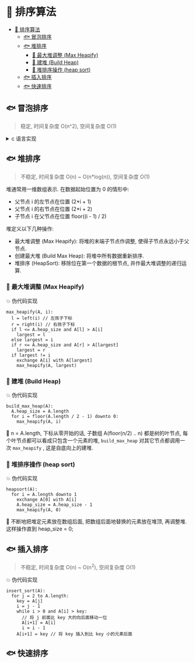 # :whale: 排序算法

<!-- TOC -->

- [:whale: 排序算法](#whale-排序算法)
  - [:fish: 冒泡排序](#fish-冒泡排序)
  - [:fish: 堆排序](#fish-堆排序)
    - [:lollipop: 最大堆调整 (Max Heapify)](#lollipop-最大堆调整-max-heapify)
    - [:lollipop: 建堆 (Build Heap)](#lollipop-建堆-build-heap)
    - [:lollipop: 堆排序操作 (heap sort)](#lollipop-堆排序操作-heap-sort)
  - [:fish: 插入排序](#fish-插入排序)
  - [:fish: 快速排序](#fish-快速排序)

<!-- /TOC -->

## :fish: 冒泡排序

> 稳定, 时间复杂度 O(n^2), 空间复杂度 O(1)

<details> <summary> c 语言实现 </summary>
<p>

```c
void bubbleSort(int len, int* a) {
  for (int i = 0; i < len; i++) {
    for (int j = 0; j < len -1; j++) {
      if (a[j] < a[j+1]) {
        int b = 0;
        b = a[j];
        a[j] = a[j+1];
        a[j+1] = b;
      }
    }
  }
}
```

</p>
</details>

## :fish: 堆排序

> 不稳定, 时间复杂度 O(n) ~ O(n*log(n)), 空间复杂度 O(1)

堆通常用一维数组表示. 在数据起始位置为 0 的情形中:

- 父节点 i 的左节点在位置 (2*i + 1)
- 父节点 i 的右节点在位置 (2*i + 2)
- 子节点 i 在父节点在位置 floor((i - 1) / 2)

堆定义以下几种操作:

- 最大堆调整 (Max Heapify): 将堆的末端子节点作调整, 使得子节点永远小于父节点.
- 创建最大堆 (Build Max Heap): 将堆中所有数据重新排序.
- 堆排序 (HeapSort): 移除位在第一个数据的根节点, 并作最大堆调整的递归运算.

### :lollipop: 最大堆调整 (Max Heapify)

:boom: 伪代码实现

    max_heapify(A, i):
      l = left(i) // 左孩子下标
      r = right(i) // 右孩子下标
      if l <= A.heap_size and A[l] > A[i]
        largest = l
      else largest = i
      if r <= A.heap_size and A[r] > A[largest]
        largest = r
      if largest != i
        exchange A[i] with A[largest]
        max_heapify(A, largest)

### :lollipop: 建堆 (Build Heap)

:boom: 伪代码实现

    build_max_heap(A):
      A.heap_size = A.length
      for i = floor(A.length / 2 - 1) downto 0:
        max_heapify(A, i)

:herb: n = A.length, 下标从零开始的话, 子数组 A(floor(n/2) .. n) 都是树的叶节点, 每个叶节点都可以看成只包含一个元素的堆, `build_max_heap` 对其它节点都调用一次 `max_heapify` , 这是自底向上的建堆.

### :lollipop: 堆排序操作 (heap sort)

:boom: 伪代码实现

    heapsort(A):
      for i = A.length downto 1
        exchange A[0] with A[i]
        A.heap_size = A.heap_size - 1
        max_heapify(A, 0)

:herb: 不断地把堆定元素放在数组后面, 把数组后面地替换的元素放在堆顶, 再调整堆. 这样操作直到 heap_size = 0;

## :fish: 插入排序

> 不稳定, 时间复杂度 O(n) ~ O(n<sup>2</sup>), 空间复杂度 O(1)

:boom: 伪代码实现

    insert_sort(A):
      for j = 2 to A.length:
        key = A[j]
        i = j - 1
        while i > 0 and A[i] > key:
          // 将 j 前面比 key 大的向后面移动一位
          A[i+1] = A[i]
          i = i - 1
        A[i+1] = key // 将 key 插入到比 key 小的元素后面

## :fish: 快速排序
